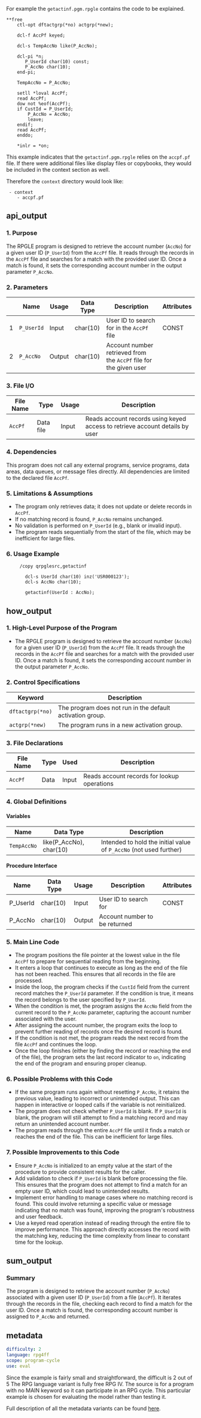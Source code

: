 For example the `getactinf.pgm.rpgle` contains the code to be explained.  

```rpgle
**free
    ctl-opt dftactgrp(*no) actgrp(*new);

    dcl-f AccPf keyed;

    dcl-s TempAccNo like(P_AccNo);

    dcl-pi *n;
       P_UserId char(10) const;
       P_AccNo char(10);
    end-pi;

    TempAccNo = P_AccNo;

    setll *loval AccPf;
    read AccPf;
    dow not %eof(AccPf);
    if CustId = P_UserId;
        P_AccNo = AccNo;
        leave;
    endif;
    read AccPf;
    enddo;

    *inlr = *on;
``` 

This example indicates that the `getactinf.pgm.rpgle` relies on the `accpf.pf` file. If there were additional files like display files or copybooks, they would be included in the context section as well.

Therefore the `context` directory would look like:

```text
 - context
    - accpf.pf 
```

## api_output

### 1. Purpose

The RPGLE program is designed to retrieve the account number (`AccNo`) for a given user ID (`P_UserId`) from the `AccPf` file. It reads through the records in the `AccPf` file and searches for a match with the provided user ID. Once a match is found, it sets the corresponding account number in the output parameter `P_AccNo`.

### 2. Parameters

|   | Name      | Usage  | Data Type | Description                                                        | Attributes |
|---|-----------|--------|-----------|--------------------------------------------------------------------|------------|
| 1 | `P_UserId`| Input  | char(10)  | User ID to search for in the `AccPf` file                          | CONST      |
| 2 | `P_AccNo` | Output | char(10)  | Account number retrieved from the `AccPf` file for the given user  |            |

### 3. File I/O

| File Name | Type      | Usage | Description                                                                 |
|-----------|-----------|-------|-----------------------------------------------------------------------------|
| `AccPf`   | Data file | Input | Reads account records using keyed access to retrieve account details by user |

### 4. Dependencies

This program does not call any external programs, service programs, data areas, data queues, or message files directly. All dependencies are limited to the declared file `AccPf`.

### 5. Limitations & Assumptions

- The program only retrieves data; it does not update or delete records in `AccPf`.
- If no matching record is found, `P_AccNo` remains unchanged.
- No validation is performed on `P_UserId` (e.g., blank or invalid input).
- The program reads sequentially from the start of the file, which may be inefficient for large files.

### 6. Usage Example

```rpgle
     /copy qrpglesrc,getactinf

       dcl-s UserId char(10) inz('USR000123');
       dcl-s AccNo char(10);

       getactinf(UserId : AccNo);
```

## how_output

### 1. High-Level Purpose of the Program
- The RPGLE program is designed to retrieve the account number (`AccNo`) for a given user ID (`P_UserId`) from the `AccPf` file. It reads through the records in the `AccPf` file and searches for a match with the provided user ID. Once a match is found, it sets the corresponding account number in the output parameter `P_AccNo`.

### 2. Control Specifications

| Keyword           | Description                                                                 |
|-------------------|-----------------------------------------------------------------------------|
| `dftactgrp(*no)`  | The program does not run in the default activation group.                   |
| `actgrp(*new)`    | The program runs in a new activation group.                                 |

### 3. File Declarations

| File Name | Type  | Used  | Description                                 |
|-----------|-------|-------|---------------------------------------------|
| `AccPf`   | Data  | Input | Reads account records for lookup operations |

### 4. Global Definitions

#### Variables

| Name        | Data Type               | Description                                                        |
|-------------|------------------------ |--------------------------------------------------------------------|
| `TempAccNo` | like(P_AccNo), char(10) | Intended to hold the initial value of `P_AccNo` (not used further) |

#### Procedure Interface

| Name      | Data Type | Usage  | Description                        | Attributes |
|-----------|-----------|--------|------------------------------------|------------|
| P_UserId  | char(10)  | Input  | User ID to search for              | CONST      |
| P_AccNo   | char(10)  | Output | Account number to be returned      |            |

### 5. Main Line Code
- The program positions the file pointer at the lowest value in the file `AccPf` to prepare for sequential reading from the beginning.
- It enters a loop that continues to execute as long as the end of the file has not been reached. This ensures that all records in the file are processed.
- Inside the loop, the program checks if the `CustId` field from the current record matches the `P_UserId` parameter. If the condition is true, it means the record belongs to the user specified by `P_UserId`.
- When the condition is met, the program assigns the `AccNo` field from the current record to the `P_AccNo` parameter, capturing the account number associated with the user.
- After assigning the account number, the program exits the loop to prevent further reading of records once the desired record is found.
- If the condition is not met, the program reads the next record from the file `AccPf` and continues the loop.
- Once the loop finishes (either by finding the record or reaching the end of the file), the program sets the last record indicator to `on`, indicating the end of the program and ensuring proper cleanup.

### 6. Possible Problems with this Code
- If the same program runs again without resetting `P_AccNo`, it retains the previous value, leading to incorrect or unintended output. This can happen in interactive or looped calls if the variable is not reinitialized.
- The program does not check whether `P_UserId` is blank. If `P_UserId` is blank, the program will still attempt to find a matching record and may return an unintended account number.
- The program reads through the entire `AccPf` file until it finds a match or reaches the end of the file. This can be inefficient for large files.

### 7. Possible Improvements to this Code
- Ensure `P_AccNo` is initialized to an empty value at the start of the procedure to provide consistent results for the caller.
- Add validation to check if `P_UserId` is blank before processing the file. This ensures that the program does not attempt to find a match for an empty user ID, which could lead to unintended results.
- Implement error handling to manage cases where no matching record is found. This could involve returning a specific value or message indicating that no match was found, improving the program's robustness and user feedback.
- Use a keyed read operation instead of reading through the entire file to improve performance. This approach directly accesses the record with the matching key, reducing the time complexity from linear to constant time for the lookup.


## sum_output

### Summary 
The program is designed to retrieve the account number (`P_AccNo`) associated with a given user ID (`P_UserId`) from a file (`AccPf`). It iterates through the records in the file, checking each record to find a match for the user ID. Once a match is found, the corresponding account number is assigned to `P_AccNo` and returned.


## metadata

```yaml
difficulty: 2
language: rpg4ff
scope: program-cycle
use: eval
```
Since the example is fairly small and straightforward, the difficult is 2 out of 5
The RPG language variant is fully free RPG IV.
The source is for a program with no MAIN keyword so it can participate in an RPG cycle.
This particular example is chosen for evaluating the model rather than testing it.

Full description of all the metadata variants can be found [here](/pages/metadata.md).